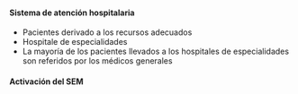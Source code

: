 #### Sistema de atención hospitalaria

- Pacientes derivado a los recursos adecuados
- Hospitale de especialidades
- La mayoría de los pacientes llevados a los hospitales 
 de especialidades son referidos por los médicos generales

#### Activación del SEM



